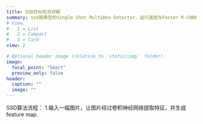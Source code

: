 ```yaml
---
title: SSD目标检测详解
summary: ssd是典型的Single Shot MultiBox Detector，运行速度与Faster R-CNN相比提升了很多
# View.
#   1 = List
#   2 = Compact
#   3 = Card
view: 2

# Optional header image (relative to `static/img/` folder).
image:
  focal_point: "Smart"
  preview_only: false
header:
  caption: ""
  image: ""
---
```

SSD算法流程：
1.输入一幅图片，让图片经过卷积神经网络提取特征，并生成feature map.

